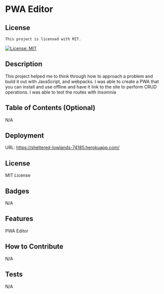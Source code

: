# PWA Editor

## License

    This project is licensed with MIT.

[![License: MIT](https://img.shields.io/badge/License-MIT-yellow.svg)](https://opensource.org/licenses/MIT)


## Description

This project helped me to think through how to approach a problem and build it out with JavaScript, and webpacks. I was able to create a PWA that you can install and use offline and have it link to the site to perform CRUD operations. I was able to test the routes with Insomnia

## Table of Contents (Optional)

N/A


## Deployment

URL: https://sheltered-lowlands-74185.herokuapp.com/

## License

MIT License

## Badges

N/A

## Features

PWA Editor

## How to Contribute

N/A

## Tests

N/A